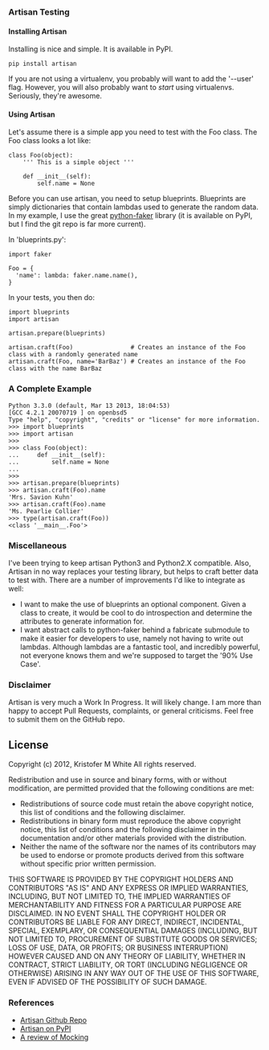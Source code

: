 ### Artisan Testing

#### Installing Artisan
Installing is nice and simple. It is available in PyPI.

    pip install artisan

If you are not using a virtualenv, you probably will want to add the '--user' flag. However, you will also probably want to *start* using virtualenvs. Seriously, they're awesome.

#### Using Artisan
Let's assume there is a simple app you need to test with the Foo class. The Foo class looks a lot like:

    class Foo(object):
        ''' This is a simple object '''
    
        def __init__(self):
            self.name = None

Before you can use artisan, you need to setup blueprints. Blueprints are simply dictionaries that contain lambdas used to generate the random data. In my example, I use the great [python-faker](https://github.com/redneckbeard/python-faker) library (it is available on PyPI, but I find the git repo is far more current).

In 'blueprints.py':

    import faker
    
    Foo = {
      'name': lambda: faker.name.name(),
    }

In your tests, you then do:

    import blueprints
    import artisan
    
    artisan.prepare(blueprints)
    
    artisan.craft(Foo)                # Creates an instance of the Foo class with a randomly generated name
    artisan.craft(Foo, name='BarBaz') # Creates an instance of the Foo class with the name BarBaz

### A Complete Example

    Python 3.3.0 (default, Mar 13 2013, 18:04:53) 
    [GCC 4.2.1 20070719 ] on openbsd5
    Type "help", "copyright", "credits" or "license" for more information.
    >>> import blueprints
    >>> import artisan
    >>> 
    >>> class Foo(object):
    ...     def __init__(self):
    ...         self.name = None
    ... 
    >>> 
    >>> artisan.prepare(blueprints)
    >>> artisan.craft(Foo).name
    'Mrs. Savion Kuhn'
    >>> artisan.craft(Foo).name
    'Ms. Pearlie Collier'
    >>> type(artisan.craft(Foo))    
    <class '__main__.Foo'>

### Miscellaneous
I've been trying to keep artisan Python3 and Python2.X compatible. Also, Artisan in no way replaces your testing library, but helps to craft better data to test with. There are a number of improvements I'd like to integrate as well:

 * I want to make the use of blueprints an optional component. Given a class to create, it would be cool to do introspection and determine the attributes to generate information for.
 * I want abstract calls to python-faker behind a fabricate submodule to make it easier for developers to use, namely not having to write out lambdas. Although lambdas are a fantastic tool, and incredibly powerful, not everyone knows them and we're supposed to target the '90% Use Case'.

### Disclaimer
Artisan is very much a Work In Progress. It will likely change. I am more than happy to accept Pull Requests, complaints, or general criticisms. Feel free to submit them on the GitHub repo.

## License ##
Copyright (c) 2012, Kristofer M White
All rights reserved.

Redistribution and use in source and binary forms, with or without modification, are permitted provided that the following conditions are met:

* Redistributions of source code must retain the above copyright notice, this list of conditions and the following disclaimer.
* Redistributions in binary form must reproduce the above copyright notice, this list of conditions and the following disclaimer in the documentation and/or other materials provided with the distribution.
* Neither the name of the software nor the names of its contributors may be used to endorse or promote products derived from this software without specific prior written permission.

THIS SOFTWARE IS PROVIDED BY THE COPYRIGHT HOLDERS AND CONTRIBUTORS "AS IS" AND ANY EXPRESS OR IMPLIED WARRANTIES, INCLUDING, BUT NOT LIMITED TO, THE IMPLIED WARRANTIES OF MERCHANTABILITY AND FITNESS FOR A PARTICULAR PURPOSE ARE DISCLAIMED. IN NO EVENT SHALL THE COPYRIGHT HOLDER OR CONTRIBUTORS BE LIABLE FOR ANY DIRECT, INDIRECT, INCIDENTAL, SPECIAL, EXEMPLARY, OR CONSEQUENTIAL DAMAGES (INCLUDING, BUT NOT LIMITED TO, PROCUREMENT OF SUBSTITUTE GOODS OR SERVICES; LOSS OF USE, DATA, OR PROFITS; OR BUSINESS INTERRUPTION) HOWEVER CAUSED AND ON ANY THEORY OF LIABILITY, WHETHER IN CONTRACT, STRICT LIABILITY, OR TORT (INCLUDING NEGLIGENCE OR OTHERWISE) ARISING IN ANY WAY OUT OF THE USE OF THIS SOFTWARE, EVEN IF ADVISED OF THE POSSIBILITY OF SUCH DAMAGE.

### References
 * [Artisan Github Repo](http://github.com/kmwhite/artisan)
 * [Artisan on PyPI](https://pypi.python.org/pypi/artisan)
 * [A review of Mocking](http://www.voidspace.org.uk/python/articles/mocking.shtml)
